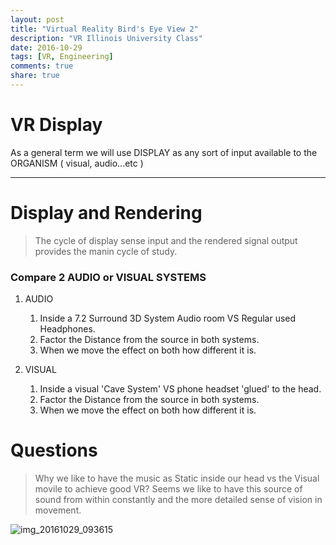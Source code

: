 ```yaml
---
layout: post
title: "Virtual Reality Bird's Eye View 2"
description: "VR Illinois University Class"
date: 2016-10-29
tags: [VR, Engineering]
comments: true
share: true
---
```

# VR Display

As a general term we will use DISPLAY as any sort of input available to the ORGANISM ( visual, audio...etc )

---
# Display and Rendering

> The cycle of display sense input and the rendered signal output provides the manin cycle of study.

### Compare 2 AUDIO or VISUAL SYSTEMS

1. AUDIO
   1. Inside a 7.2 Surround 3D System Audio room VS Regular used Headphones. 
   2. Factor the Distance from the source in both systems.
   3. When we move the effect on both how different it is.
   
2. VISUAL
   1. Inside a visual 'Cave System' VS phone headset 'glued' to the head.
   2. Factor the Distance from the source in both systems.
   3. When we move the effect on both how different it is.
   
 # Questions

> Why we like to have the music as Static inside our head vs the Visual movile to achieve good VR?
> Seems we like to have this source of sound from within constantly and the more detailed sense of vision in movement.
   
![img_20161029_093615](https://cloud.githubusercontent.com/assets/17754060/19830032/b8ce0bca-9dbd-11e6-86f2-2d208196f2c9.jpg)
